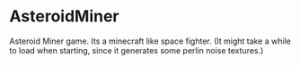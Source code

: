 # AsteroidMiner
Asteroid Miner game. Its a minecraft like space fighter. (It might take a while to load when starting, since it generates some perlin noise textures.)
